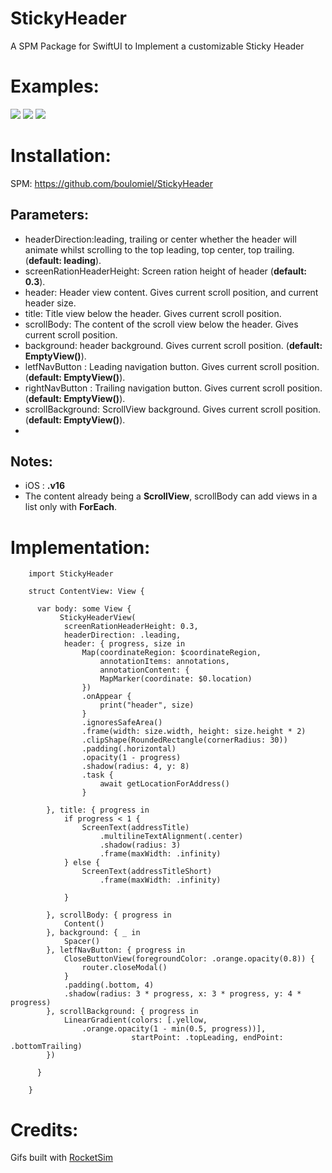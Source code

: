 # StickyHeader
A SPM Package for SwiftUI to Implement a customizable Sticky Header

# Examples:
![](https://github.com/boulomiel/StickyHeader/blob/main/StickyHeader3.gif)
![](https://github.com/boulomiel/StickyHeader/blob/main/StickyHeader2.gif)
![](https://github.com/boulomiel/StickyHeader/blob/main/StickyHeader4.gif)

# Installation:

SPM: https://github.com/boulomiel/StickyHeader

## Parameters:
  - headerDirection:leading, trailing or center whether the header will animate whilst scrolling to the top leading, top center, top trailing. (<b>default: leading</b>).
  - screenRationHeaderHeight: Screen ration height of header (<b>default: 0.3</b>).
  - header: Header view content. Gives current scroll position, and current header size.
  - title: Title view below the header. Gives current scroll position.
  - scrollBody: The content of the scroll view below the header. Gives current scroll position.
  - background: header background. Gives current scroll position. (<b>default: EmptyView()</b>).
  - letfNavButton : Leading navigation button. Gives current scroll position. (<b>default: EmptyView()</b>).
  - rightNavButton : Trailing navigation button. Gives current scroll position. (<b>default: EmptyView()</b>).
  - scrollBackground: ScrollView background.  Gives current scroll position. (<b>default: EmptyView()</b>).
  - 
## Notes:
- iOS : <b>.v16</b>
- The content already being a <b>ScrollView</b>, scrollBody can add views in a list only with <b>ForEach</b>.

# Implementation:

        import StickyHeader

        struct ContentView: View {

          var body: some View {
               StickyHeaderView(
                screenRationHeaderHeight: 0.3,
                headerDirection: .leading,
                header: { progress, size in
                    Map(coordinateRegion: $coordinateRegion,
                        annotationItems: annotations,
                        annotationContent: {
                        MapMarker(coordinate: $0.location)
                    })
                    .onAppear {
                        print("header", size)
                    }
                    .ignoresSafeArea()
                    .frame(width: size.width, height: size.height * 2)
                    .clipShape(RoundedRectangle(cornerRadius: 30))
                    .padding(.horizontal)
                    .opacity(1 - progress)
                    .shadow(radius: 4, y: 8)
                    .task {
                        await getLocationForAddress()
                    }
                    
            }, title: { progress in
                if progress < 1 {
                    ScreenText(addressTitle)
                        .multilineTextAlignment(.center)
                        .shadow(radius: 3)
                        .frame(maxWidth: .infinity)
                } else {
                    ScreenText(addressTitleShort)
                        .frame(maxWidth: .infinity)
    
                }
    
            }, scrollBody: { progress in
                Content()
            }, background: { _ in
                Spacer()
            }, letfNavButton: { progress in
                CloseButtonView(foregroundColor: .orange.opacity(0.8)) {
                    router.closeModal()
                }
                .padding(.bottom, 4)
                .shadow(radius: 3 * progress, x: 3 * progress, y: 4 * progress)
            }, scrollBackground: { progress in
                LinearGradient(colors: [.yellow,
                    .orange.opacity(1 - min(0.5, progress))],
                               startPoint: .topLeading, endPoint: .bottomTrailing)
            })
          
          }
        
        }


# Credits:
Gifs built with [RocketSim](https://www.rocketsim.app/)
